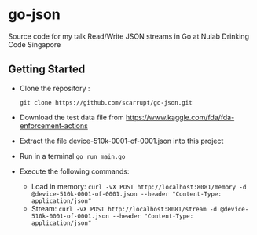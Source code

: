 # go-json
Source code for my talk Read/Write JSON streams in Go at Nulab Drinking Code Singapore

## Getting Started
* Clone the repository :

    ``` git clone https://github.com/scarrupt/go-json.git ```
* Download the test data file from https://www.kaggle.com/fda/fda-enforcement-actions
* Extract the file device-510k-0001-of-0001.json into this project
* Run in a terminal ```go run main.go```
* Execute the following commands:
    - Load in memory: ```curl -vX POST http://localhost:8081/memory -d @device-510k-0001-of-0001.json --header "Content-Type: application/json"```
    - Stream: ```curl -vX POST http://localhost:8081/stream -d @device-510k-0001-of-0001.json --header "Content-Type: application/json"```


